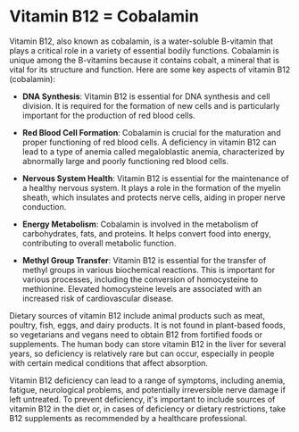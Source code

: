 # Vitamin B12 = Cobalamin

Vitamin B12, also known as cobalamin, is a water-soluble B-vitamin that plays a critical role in a variety of essential bodily functions. Cobalamin is unique among the B-vitamins because it contains cobalt, a mineral that is vital for its structure and function. Here are some key aspects of vitamin B12 (cobalamin):

* **DNA Synthesis**: Vitamin B12 is essential for DNA synthesis and cell division. It is required for the formation of new cells and is particularly important for the production of red blood cells.

* **Red Blood Cell Formation**: Cobalamin is crucial for the maturation and proper functioning of red blood cells. A deficiency in vitamin B12 can lead to a type of anemia called megaloblastic anemia, characterized by abnormally large and poorly functioning red blood cells.

* **Nervous System Health**: Vitamin B12 is essential for the maintenance of a healthy nervous system. It plays a role in the formation of the myelin sheath, which insulates and protects nerve cells, aiding in proper nerve conduction.

* **Energy Metabolism**: Cobalamin is involved in the metabolism of carbohydrates, fats, and proteins. It helps convert food into energy, contributing to overall metabolic function.

* **Methyl Group Transfer**: Vitamin B12 is essential for the transfer of methyl groups in various biochemical reactions. This is important for various processes, including the conversion of homocysteine to methionine. Elevated homocysteine levels are associated with an increased risk of cardiovascular disease.

Dietary sources of vitamin B12 include animal products such as meat, poultry, fish, eggs, and dairy products. It is not found in plant-based foods, so vegetarians and vegans need to obtain B12 from fortified foods or supplements. The human body can store vitamin B12 in the liver for several years, so deficiency is relatively rare but can occur, especially in people with certain medical conditions that affect absorption.

Vitamin B12 deficiency can lead to a range of symptoms, including anemia, fatigue, neurological problems, and potentially irreversible nerve damage if left untreated. To prevent deficiency, it's important to include sources of vitamin B12 in the diet or, in cases of deficiency or dietary restrictions, take B12 supplements as recommended by a healthcare professional.

